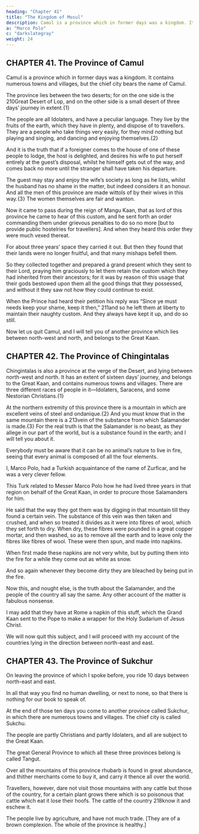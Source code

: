 ```yaml
---
heading: "Chapter 41"
title: "The Kingdom of Mosul"
description: Camul is a province which in former days was a kingdom. It contains numerous towns and villages
a: "Marco Polo"
c: "darkslategray"
weight: 24
---
```



## CHAPTER 41. The Province of Camul

Camul is a province which in former days was a kingdom. It contains numerous towns and villages, but the chief city bears the name of Camul. 

The province lies between the two deserts; for on the one side is the 210Great Desert of Lop, and on the other side is a small desert of three days’ journey in extent.{1} 

The people are all Idolaters, and have a peculiar language. They live by the fruits of the earth, which they have in plenty, and dispose of to travellers. They are a people who take things very easily, for they mind nothing but playing and singing, and dancing and enjoying themselves.{2}

And it is the truth that if a foreigner comes to the house of one of these people to lodge, the host is delighted, and desires his wife to put herself entirely at the guest’s disposal, whilst he himself gets out of the way, and comes back no more until the stranger shall have taken his departure. 

The guest may stay and enjoy the wife’s society as long as he lists, whilst the husband has no shame in the matter, but indeed considers it an honour. And all the men of this province are made wittols of by their wives in this way.{3} The women themselves are fair and wanton.

Now it came to pass during the reign of Mangu Kaan, that as lord of this province he came to hear of this custom, and he sent forth an order commanding them under grievous penalties to do so no more [but to provide public hostelries for travellers]. And when they heard this order they were much vexed thereat. 

For about three years’ space they carried it out. But then they found that their lands were no longer fruitful, and that many mishaps befell them.

So they collected together and prepared a grand present which they sent to their Lord, praying him graciously to let them retain the custom which they had inherited from their ancestors; for it was by reason of this usage that their gods bestowed upon them all the good things that they possessed, and without it they saw not how they could continue to exist.

When the Prince had heard their petition his reply was “Since ye must needs keep your shame, keep it then,” 211and so he left them at liberty to maintain their naughty custom. And they always have kept it up, and do so still.

Now let us quit Camul, and I will tell you of another province which lies between north-west and north, and belongs to the Great Kaan.



## CHAPTER 42. The Province of Chingintalas

Chingintalas is also a province at the verge of the Desert, and lying between north-west and north. It has an extent of sixteen days’ journey, and belongs to the Great Kaan, and contains numerous towns and villages. There are three different races of people in it—Idolaters, Saracens, and some Nestorian Christians.{1} 

At the northern extremity of this province there is a mountain in which are excellent veins of steel and ondanique.{2} And you must know that in the same mountain there is a 213vein of the substance from which Salamander is made.{3} For the real truth is that the Salamander is no beast, as they allege in our part of the world, but is a substance found in the earth; and I will tell you about it.

Everybody must be aware that it can be no animal’s nature to live in fire, seeing that every animal is composed of all the four elements.

I, Marco Polo, had a Turkish acquaintance of the name of Zurficar, and he was a very clever fellow. 

This Turk related to Messer Marco Polo how he had lived three years in that region on behalf of the Great Kaan, in order to procure those Salamanders for him.

He said that the way they got them was by digging in that mountain till they found a certain vein. The substance of this vein was then taken and crushed, and when so treated it divides as it were into fibres of wool, which they set forth to dry. When dry, these fibres were pounded in a great copper mortar, and then washed, so as to remove all the earth and to leave only the fibres like fibres of wool. These were then spun, and made into napkins. 

When first made these napkins are not very white, but by putting them into the fire for a while they come out as white as snow. 

And so again whenever they become dirty they are bleached by being put in the fire.

Now this, and nought else, is the truth about the Salamander, and the people of the country all say the same. Any other account of the matter is fabulous nonsense. 

I may add that they have at Rome a napkin of this stuff, which the Grand Kaan sent to the Pope to make a wrapper for the Holy Sudarium of Jesus Christ.

We will now quit this subject, and I will proceed with my account of the countries lying in the direction between north-east and east.



## CHAPTER 43. The Province of Sukchur

On leaving the province of which I spoke before, you ride 10 days between north-east and east.

In all that way you find no human dwelling, or next to none, so that there is nothing for our book to speak of.

At the end of those ten days you come to another province called Sukchur, in which there are numerous towns and villages. The chief city is called Sukchu.

The people are partly Christians and partly Idolaters, and all are subject to the Great Kaan.

The great General Province to which all these three provinces belong is called Tangut.

Over all the mountains of this province rhubarb is found in great abundance, and thither merchants come to buy it, and carry it thence all over the world.

Travellers, however, dare not visit those mountains with any cattle but those of the country, for a certain plant grows there which is so poisonous that cattle which eat it lose their hoofs. The cattle of the country 218know it and eschew it.

The people live by agriculture, and have not much trade. [They are of a brown complexion. The whole of the province is healthy.]
